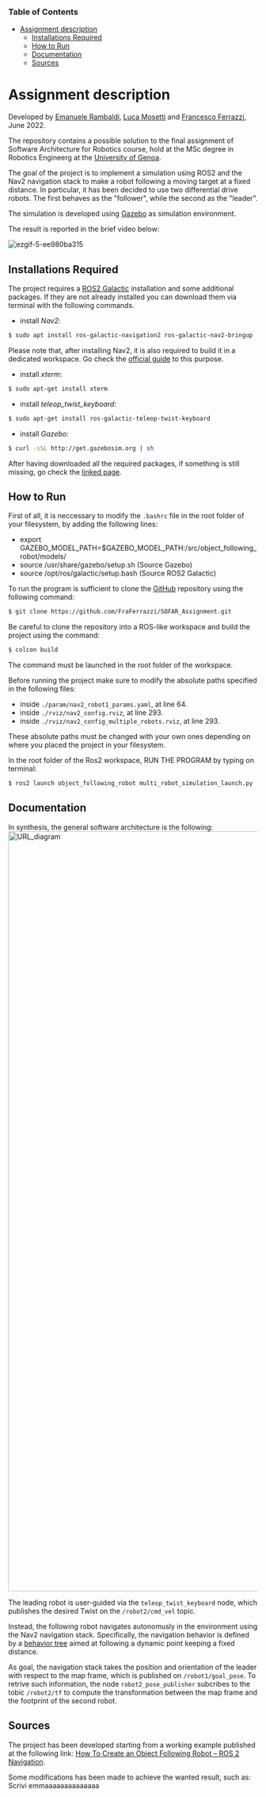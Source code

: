 ### Table of Contents

- [Assignment description](#assignment-description)
  * [Installations Required](#installations-required)
  * [How to Run](#how-to-run)
  * [Documentation](#documentation)
  * [Sources](#sources)

Assignment description
=================

Developed by [Emanuele Rambaldi](https://github.com/LaRambla20), [Luca Mosetti](https://github.com/mose247) and [Francesco Ferrazzi](https://github.com/FraFerrazzi), June 2022.

The repository contains a possible solution to the final assignment of Software Architecture for Robotics course, hold at the MSc degree in Robotics Engineerg at the [University of Genoa](https://unige.it/it/).

The goal of the project is to implement a simulation using ROS2 and the Nav2 navigation stack to make a robot following a moving target at a fixed distance. In particular, it has been decided to use two differential drive robots. The first behaves as the "follower", while the second as the "leader".

The simulation is developed using [Gazebo](https://gazebosim.org/home) as simulation environment.

The result is reported in the brief video below:

![ezgif-5-ee980ba315](https://user-images.githubusercontent.com/91455159/173257879-858cf26b-eed0-4dc6-ab5d-bf962255917e.gif)

 
Installations Required
----------------------

The project requires a [ROS2 Galactic](https://docs.ros.org/en/galactic/Installation.html) installation and some additional packages. If they are not already installed you can download them via terminal with the following commands.

*  install _Nav2_:
```bash
$ sudo apt install ros-galactic-navigation2 ros-galactic-nav2-bringup '~ros-galactic-turtlebot3-.*'
```
Please note that, after installing Nav2, it is also required to build it in a dedicated workspace. Go check the [official guide](https://navigation.ros.org/build_instructions/index.html) to this purpose.

* install _xterm_:
```bash
$ sudo apt-get install xterm
```
* install _teleop_twist_keyboard_:
```bash
$ sudo apt-get install ros-galactic-teleop-twist-keyboard
```
* install _Gazebo_:
```bash
$ curl -sSL http://get.gazebosim.org | sh
```
After having downloaded all the required packages, if something is still missing, go check the [linked page](https://automaticaddison.com/how-to-create-an-object-following-robot-ros-2-navigation/). 

How to Run
-------------

First of all, it is neccessary to modify the `.bashrc` file in the root folder of your filesystem, by adding the following lines:
* export GAZEBO_MODEL_PATH=$GAZEBO_MODEL_PATH:<absolute path to your ROS2 workspace>/src/object_following_robot/models/
* source /usr/share/gazebo/setup.sh (Source Gazebo)
* source /opt/ros/galactic/setup.bash (Source ROS2 Galactic)

To run the program is sufficient to clone the [GitHub](https://github.com/FraFerrazzi/SOFAR_Assignment) repository using the following command:
```bash
$ git clone https://github.com/FraFerrazzi/SOFAR_Assignment.git
```
Be careful to clone the repository into a ROS-like workspace and build the project using the command:
```bash
$ colcon build
```
The command must be launched in the root folder of the workspace.

Before running the project make sure to modify the absolute paths specified in the following files:
* inside `./param/nav2_robot1_params.yaml`, at line 64.
* inside `./rviz/nav2_config.rviz`, at line 293.
* inside `./rviz/nav2_config_multiple_robots.rviz`, at line 293.

These absolute paths must be changed with your own ones depending on where you placed the project in your filesystem.

In the root folder of the Ros2 workspace, RUN THE PROGRAM by typing on terminal:
```bash
$ ros2 launch object_following_robot multi_robot_simulation_launch.py
```

Documentation
-------------

In synthesis, the general software architecture is the following:
<img width="1532" alt="URL_diagram" src="https://user-images.githubusercontent.com/91314392/173240621-f51c2a4e-89b0-47fa-9798-9053395f240c.png">

The leading robot is user-guided via the `teleop_twist_keyboard` node, which publishes the desired Twist on the `/robot2/cmd_vel` topic. 

Instead, the following robot navigates autonomusly in the environment using the Nav2 navigation stack. Specifically, the navigation behavior is defined by a [behavior tree](https://navigation.ros.org/behavior_trees/index.html) aimed at following a dynamic point keeping a fixed distance.

As goal, the navigation stack takes the position and orientation of the leader with respect to the map frame, which is published on `/robot1/goal_pose`. To retrive such information, the node `robot2_pose_publisher` subcribes to the tobic `/robot2/tf` to compute the transformation between the map frame and the footprint of the second robot. 

Sources
--------

The project has been developed starting from a working example published at the following link: [How To Create an Object Following Robot – ROS 2 Navigation](https://automaticaddison.com/how-to-create-an-object-following-robot-ros-2-navigation/).

Some modifications has been made to achieve the wanted result, such as:
Scrivi emmaaaaaaaaaaaaaa
